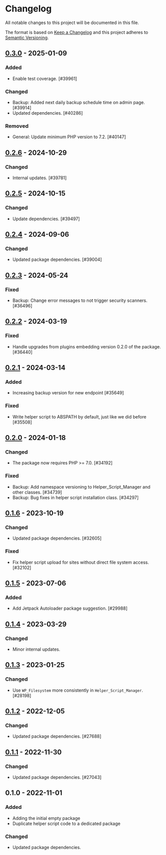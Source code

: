 # Changelog

All notable changes to this project will be documented in this file.

The format is based on [Keep a Changelog](https://keepachangelog.com/en/1.0.0/)
and this project adheres to [Semantic Versioning](https://semver.org/spec/v2.0.0.html).

## [0.3.0] - 2025-01-09
### Added
- Enable test coverage. [#39961]

### Changed
- Backup: Added next daily backup schedule time on admin page. [#39914]
- Updated dependencies. [#40286]

### Removed
- General: Update minimum PHP version to 7.2. [#40147]

## [0.2.6] - 2024-10-29
### Changed
- Internal updates. [#39781]

## [0.2.5] - 2024-10-15
### Changed
- Update dependencies. [#39497]

## [0.2.4] - 2024-09-06
### Changed
- Updated package dependencies. [#39004]

## [0.2.3] - 2024-05-24
### Fixed
- Backup: Change error messages to not trigger security scanners. [#36496]

## [0.2.2] - 2024-03-19
### Fixed
- Handle upgrades from plugins embedding version 0.2.0 of the package. [#36440]

## [0.2.1] - 2024-03-14
### Added
- Increasing backup version for new endpoint [#35649]

### Fixed
- Write helper script to ABSPATH by default, just like we did before [#35508]

## [0.2.0] - 2024-01-18
### Changed
- The package now requires PHP >= 7.0. [#34192]

### Fixed
- Backup: Add namespace versioning to Helper_Script_Manager and other classes. [#34739]
- Backup: Bug fixes in helper script installation class. [#34297]

## [0.1.6] - 2023-10-19
### Changed
- Updated package dependencies. [#32605]

### Fixed
- Fix helper script upload for sites without direct file system access. [#32102]

## [0.1.5] - 2023-07-06
### Added
- Add Jetpack Autoloader package suggestion. [#29988]

## [0.1.4] - 2023-03-29
### Changed
- Minor internal updates.

## [0.1.3] - 2023-01-25
### Changed
- Use `WP_Filesystem` more consistently in `Helper_Script_Manager`. [#28198]

## [0.1.2] - 2022-12-05
### Changed
- Updated package dependencies. [#27688]

## [0.1.1] - 2022-11-30
### Changed
- Updated package dependencies. [#27043]

## 0.1.0 - 2022-11-01
### Added
- Adding the initial empty package
- Duplicate helper script code to a dedicated package

### Changed
- Updated package dependencies.

[0.3.0]: https://github.com/Automattic/jetpack-transport-helper/compare/v0.2.6...v0.3.0
[0.2.6]: https://github.com/Automattic/jetpack-transport-helper/compare/v0.2.5...v0.2.6
[0.2.5]: https://github.com/Automattic/jetpack-transport-helper/compare/v0.2.4...v0.2.5
[0.2.4]: https://github.com/Automattic/jetpack-transport-helper/compare/v0.2.3...v0.2.4
[0.2.3]: https://github.com/Automattic/jetpack-transport-helper/compare/v0.2.2...v0.2.3
[0.2.2]: https://github.com/Automattic/jetpack-transport-helper/compare/v0.2.1...v0.2.2
[0.2.1]: https://github.com/Automattic/jetpack-transport-helper/compare/v0.2.0...v0.2.1
[0.2.0]: https://github.com/Automattic/jetpack-transport-helper/compare/v0.1.6...v0.2.0
[0.1.6]: https://github.com/Automattic/jetpack-transport-helper/compare/v0.1.5...v0.1.6
[0.1.5]: https://github.com/Automattic/jetpack-transport-helper/compare/v0.1.4...v0.1.5
[0.1.4]: https://github.com/Automattic/jetpack-transport-helper/compare/v0.1.3...v0.1.4
[0.1.3]: https://github.com/Automattic/jetpack-transport-helper/compare/v0.1.2...v0.1.3
[0.1.2]: https://github.com/Automattic/jetpack-transport-helper/compare/v0.1.1...v0.1.2
[0.1.1]: https://github.com/Automattic/jetpack-transport-helper/compare/v0.1.0...v0.1.1
